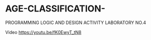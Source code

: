 # AGE-CLASSIFICATION-
PROGRAMMING LOGIC AND DESIGN ACTIVITY LABORATORY NO.4

Video https://youtu.be/fK0EwyT_tN8
